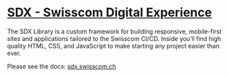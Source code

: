 # [SDX - Swisscom Digital Experience](https://sdx.swisscom.ch)

The SDX Library is a custom framework for building responsive, mobile-first sites and applications tailored to the Swisscom CI/CD.
Inside you’ll find high quality HTML, CSS, and JavaScript to make starting any project easier than ever.

Please see the docs: [sdx.swisscom.ch](https://sdx.swisscom.ch)
